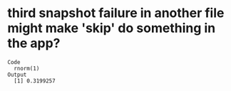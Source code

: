 # third snapshot failure in another file might make 'skip' do something in the app?

    Code
      rnorm(1)
    Output
      [1] 0.3199257

